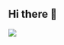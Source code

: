 ## Hi there 👋

<a href="https://github.com/devxb/gitanimals">
<img src="https://render.gitanimals.org/farms/HAKSUYOON"/>
</a>

<!--
**HAKSUYOON/HAKSUYOON** is a ✨ _special_ ✨ repository because its `README.md` (this file) appears on your GitHub profile.

Here are some ideas to get you started:

- 🔭 I’m currently working on ...
- 🌱 I’m currently learning ...
- 👯 I’m looking to collaborate on ...
- 🤔 I’m looking for help with ...
- 💬 Ask me about ...
- 📫 How to reach me: ...
- 😄 Pronouns: ...
- ⚡ Fun fact: ...
-->
